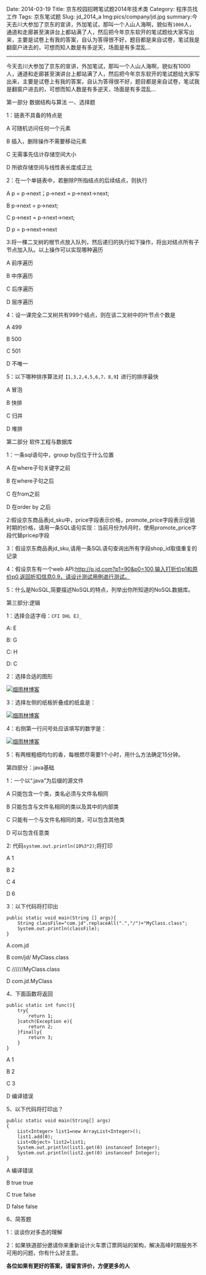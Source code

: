 Date: 2014-03-19
Title: 京东校园招聘笔试题2014年技术类
Category: 程序员找工作
Tags: 京东笔试题
Slug: jd_2014_a
Img:pics/company/jd.jpg
summary:今天去川大参加了京东的宣讲，外加笔试，那叫一个人山人海啊，貌似有`1000`人，通道和走廊甚至演讲台上都站满了人，然后把今年京东软开的笔试题给大家写出来，主要是试卷上有我的答案，自认为答得很不好，题目都是来自试卷，笔试我是翻窗户进去的，可想而知人数是有多逆天，场面是有多混乱...

----------
今天去川大参加了京东的宣讲，外加笔试，那叫一个人山人海啊，貌似有1000人，通道和走廊甚至演讲台上都站满了人，然后把今年京东软开的笔试题给大家写出来，主要是试卷上有我的答案，自认为答得很不好，题目都是来自试卷，笔试我是翻窗户进去的，可想而知人数是有多逆天，场面是有多混乱...



第一部分 数据结构与算法
一、选择题

1：链表不具备的特点是

A 可随机访问任何一个元素      

B 插入，删除操作不需要移动元素

C 无需事先估计存储空间大小    

D 所欲存储空间与线性表长度成正比

2：在一个单链表中，若删除P所指结点的后续结点，则执行

A p = p->next；p->next = p->next->next;

B p->next = p->next;

C p->next = p->next->next;

D p = p->next->next

3:将一棵二叉树的根节点放入队列，然后递归的执行如下操作，将出对结点所有子节点加入队。以上操作可以实现哪种遍历

A 前序遍历 

B 中序遍历 

C 后序遍历 

D 层序遍历

4：设一课完全二叉树共有999个结点，则在该二叉树中的叶节点个数是

A 499 

B 500 

C 501 

D 不唯一

5：以下哪种排序算法对`【1,3,2,4,5,6,7，8,9】`进行的排序最快

A 冒泡 

B 快排 

C 归并 

D 堆排

第二部分 软件工程与数据库

1：一条sql语句中，group by应位于什么位置

A 在where子句关键字之前    

B 在where子句之后

C 在from之前                    

D 在order by 之后

2:假设京东商品表jd_sku中，price字段表示价格，promote_price字段表示促销时期的价格，请用一条SQL语句实现：当前月份为6月时，使用promote_price字段代替pricep字段

3：假设京东商品表jd_sku,请用一条SQL语句查询出所有字段shop_id取值重复的记录

4：假设京东有一个web API:http://p.jd.com?p1=90&p0=100,输入打折价p1和原价p0,返回折扣信息0.9，请设计测试用例进行测试。

5：什么是NoSQL,简要描述NoSQL的特点，列举出你所知道的NoSQL数据库。

第三部分:逻辑

1：选择合适字母：`CFI DHL EJ_`

A: E   

B:  G   

C:  H   

D:  C

2：选择合适的图形

<a href="http://www.yanyulin.info/pages/2014/03/jd_2014_a.html">
<img src="http://www.yanyulin.info/pics/job/jd_2014_1_1.jpg" alt="烟雨林博客"/>
</a>

3：选择左侧的纸板折叠成的纸盒是：

<a href="http://www.yanyulin.info/pages/2014/03/jd_2014_a.html">
<img src="http://www.yanyulin.info/pics/job/jd_2014_1_2.jpg" alt="烟雨林博客"/>
</a>

4：右侧第一行问号处应该填写的数字是：

<a href="http://www.yanyulin.info/pages/2014/03/jd_2014_a.html">
<img src="http://www.yanyulin.info/pics/job/jd_2014_1_3.jpg" alt="烟雨林博客"/>
</a>

5：有两根粗细均匀的香，每根燃尽需要1个小时，用什么方法确定15分钟。


第四部分：java基础

1：一个以“.java”为后缀的源文件


A 只能包含一个类，类名必须与文件名相同  


B 只能包含与文件名相同的类以及其中的内部类


C 只能有一个与文件名相同的类，可以包含其他类


D 可以包含任意类


2: 代码`system.out.println(10%3*2)`;将打印

A 1    

B 2    

C 4    

D 6

3：以下代码将打印出

	public static void main(String [] args){
		String classFile="com.jd".replaceAll(".","/")+"MyClass.class";
		System.out.println(classFile);
	}

A.com.jd

B com/jd/ MyClass.class

C //////MyClass.class 

D com.jd.MyClass

4、下面函数将返回

	public static int func(){
		try{
			return 1;
		}catch(Exception e){
			return 2;
		}finally{
			return 3;
		}
	}

A 1

B 2

C 3

D 编译错误

5、以下代码将打印出？

	public static void main(String[] args)
	{
		List<Integer> list1=new ArrayList<Integer>();
		list1.add(0);
		List<Object> list2=list1;
		System.out.println(list1.get(0) instanceof Integer);
		System.out.println(list2.get(0) instanceof Integer);
	}

A 编译错误

B true true

C true false

D false false

6、简答题

1：谈谈你对多态的理解


2：如果铁道部分邀请你来重新设计火车票订票网站的架构，解决高峰时期服务不可用的问题，你有什么好主意。

**各位如果有更好的答案，请留言评价，方便更多的人**
